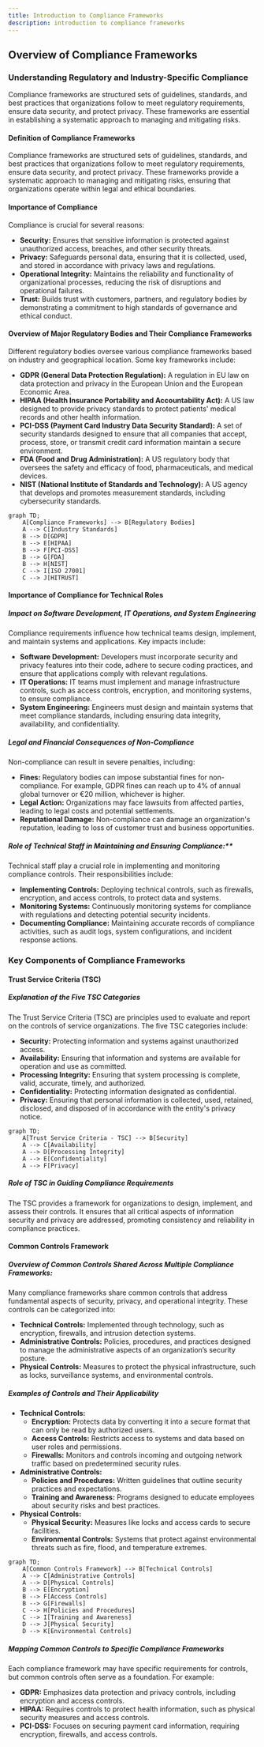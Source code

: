 ```yaml
---
title: Introduction to Compliance Frameworks
description: introduction to compliance frameworks
---
```



## Overview of Compliance Frameworks

### Understanding Regulatory and Industry-Specific Compliance
Compliance frameworks are structured sets of guidelines, standards, and best practices that organizations follow to meet regulatory requirements, ensure data security, and protect privacy. These frameworks are essential in establishing a systematic approach to managing and mitigating risks.


#### Definition of Compliance Frameworks

Compliance frameworks are structured sets of guidelines, standards, and best practices that organizations follow to meet regulatory requirements, ensure data security, and protect privacy. These frameworks provide a systematic approach to managing and mitigating risks, ensuring that organizations operate within legal and ethical boundaries.

#### Importance of Compliance

Compliance is crucial for several reasons:

- **Security:** Ensures that sensitive information is protected against unauthorized access, breaches, and other security threats.
- **Privacy:** Safeguards personal data, ensuring that it is collected, used, and stored in accordance with privacy laws and regulations.
- **Operational Integrity:** Maintains the reliability and functionality of organizational processes, reducing the risk of disruptions and operational failures.
- **Trust:** Builds trust with customers, partners, and regulatory bodies by demonstrating a commitment to high standards of governance and ethical conduct.

#### Overview of Major Regulatory Bodies and Their Compliance Frameworks

Different regulatory bodies oversee various compliance frameworks based on industry and geographical location. Some key frameworks include:

- **GDPR (General Data Protection Regulation):** A regulation in EU law on data protection and privacy in the European Union and the European Economic Area.
- **HIPAA (Health Insurance Portability and Accountability Act):** A US law designed to provide privacy standards to protect patients' medical records and other health information.
- **PCI-DSS (Payment Card Industry Data Security Standard):** A set of security standards designed to ensure that all companies that accept, process, store, or transmit credit card information maintain a secure environment.
- **FDA (Food and Drug Administration):** A US regulatory body that oversees the safety and efficacy of food, pharmaceuticals, and medical devices.
- **NIST (National Institute of Standards and Technology):** A US agency that develops and promotes measurement standards, including cybersecurity standards.

```mermaid
graph TD;
    A[Compliance Frameworks] --> B[Regulatory Bodies]
    A --> C[Industry Standards]
    B --> D[GDPR]
    B --> E[HIPAA]
    B --> F[PCI-DSS]
    B --> G[FDA]
    B --> H[NIST]
    C --> I[ISO 27001]
    C --> J[HITRUST]
```

#### Importance of Compliance for Technical Roles

##### Impact on Software Development, IT Operations, and System Engineering

Compliance requirements influence how technical teams design, implement, and maintain systems and applications. Key impacts include:

- **Software Development:** Developers must incorporate security and privacy features into their code, adhere to secure coding practices, and ensure that applications comply with relevant regulations.
- **IT Operations:** IT teams must implement and manage infrastructure controls, such as access controls, encryption, and monitoring systems, to ensure compliance.
- **System Engineering:** Engineers must design and maintain systems that meet compliance standards, including ensuring data integrity, availability, and confidentiality.

##### Legal and Financial Consequences of Non-Compliance

Non-compliance can result in severe penalties, including:

- **Fines:** Regulatory bodies can impose substantial fines for non-compliance. For example, GDPR fines can reach up to 4% of annual global turnover or €20 million, whichever is higher.
- **Legal Action:** Organizations may face lawsuits from affected parties, leading to legal costs and potential settlements.
- **Reputational Damage:** Non-compliance can damage an organization's reputation, leading to loss of customer trust and business opportunities.

##### Role of Technical Staff in Maintaining and Ensuring Compliance:**
Technical staff play a crucial role in implementing and monitoring compliance controls. Their responsibilities include:
- **Implementing Controls:** Deploying technical controls, such as firewalls, encryption, and access controls, to protect data and systems.
- **Monitoring Systems:** Continuously monitoring systems for compliance with regulations and detecting potential security incidents.
- **Documenting Compliance:** Maintaining accurate records of compliance activities, such as audit logs, system configurations, and incident response actions.


### Key Components of Compliance Frameworks

#### Trust Service Criteria (TSC)

##### Explanation of the Five TSC Categories

The Trust Service Criteria (TSC) are principles used to evaluate and report on the controls of service organizations. The five TSC categories include:

- **Security:** Protecting information and systems against unauthorized access.
- **Availability:** Ensuring that information and systems are available for operation and use as committed.
- **Processing Integrity:** Ensuring that system processing is complete, valid, accurate, timely, and authorized.
- **Confidentiality:** Protecting information designated as confidential.
- **Privacy:** Ensuring that personal information is collected, used, retained, disclosed, and disposed of in accordance with the entity's privacy notice.

```mermaid
graph TD;
    A[Trust Service Criteria - TSC] --> B[Security]
    A --> C[Availability]
    A --> D[Processing Integrity]
    A --> E[Confidentiality]
    A --> F[Privacy]
```

##### Role of TSC in Guiding Compliance Requirements
The TSC provides a framework for organizations to design, implement, and assess their controls. It ensures that all critical aspects of information security and privacy are addressed, promoting consistency and reliability in compliance practices.

#### Common Controls Framework

##### Overview of Common Controls Shared Across Multiple Compliance Frameworks:
Many compliance frameworks share common controls that address fundamental aspects of security, privacy, and operational integrity. These controls can be categorized into:

- **Technical Controls:** Implemented through technology, such as encryption, firewalls, and intrusion detection systems.
- **Administrative Controls:** Policies, procedures, and practices designed to manage the administrative aspects of an organization’s security posture.
- **Physical Controls:** Measures to protect the physical infrastructure, such as locks, surveillance systems, and environmental controls.

##### Examples of Controls and Their Applicability
- **Technical Controls:** 
  - **Encryption:** Protects data by converting it into a secure format that can only be read by authorized users.
  - **Access Controls:** Restricts access to systems and data based on user roles and permissions.
  - **Firewalls:** Monitors and controls incoming and outgoing network traffic based on predetermined security rules.
- **Administrative Controls:** 
  - **Policies and Procedures:** Written guidelines that outline security practices and expectations.
  - **Training and Awareness:** Programs designed to educate employees about security risks and best practices.
- **Physical Controls:** 
  - **Physical Security:** Measures like locks and access cards to secure facilities.
  - **Environmental Controls:** Systems that protect against environmental threats such as fire, flood, and temperature extremes.

```mermaid
graph TD;
    A[Common Controls Framework] --> B[Technical Controls]
    A --> C[Administrative Controls]
    A --> D[Physical Controls]
    B --> E[Encryption]
    B --> F[Access Controls]
    B --> G[Firewalls]
    C --> H[Policies and Procedures]
    C --> I[Training and Awareness]
    D --> J[Physical Security]
    D --> K[Environmental Controls]
```

##### Mapping Common Controls to Specific Compliance Frameworks
Each compliance framework may have specific requirements for controls, but common controls often serve as a foundation. For example:
- **GDPR:** Emphasizes data protection and privacy controls, including encryption and access controls.
- **HIPAA:** Requires controls to protect health information, such as physical security measures and access controls.
- **PCI-DSS:** Focuses on securing payment card information, requiring encryption, firewalls, and access controls.





